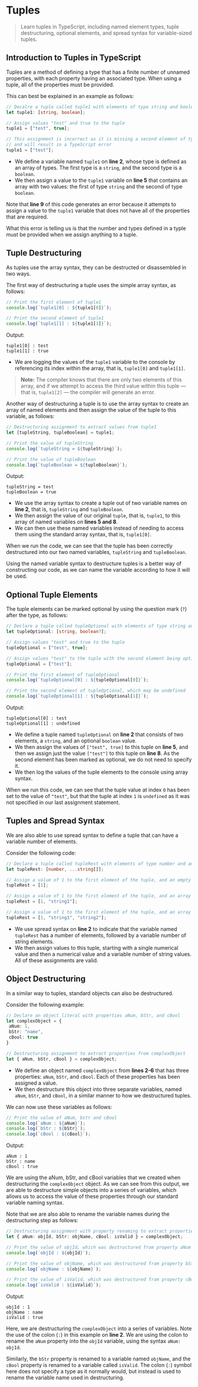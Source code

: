 # Tuples

> Learn tuples in TypeScript, including named element types, tuple destructuring, optional elements, and spread syntax for variable-sized tuples.

## Introduction to Tuples in TypeScript

Tuples are a method of defining a type that has a finite number of unnamed properties, with each property having an associated type. When using a tuple, all of the properties must be provided.

This can best be explained in an example as follows:

```ts
// Decalre a tuple called tuple1 with elements of type string and boolean
let tuple1: [string, boolean];

// Assign values "test" and true to the tuple
tuple1 = ["test", true];

// This assignment is incorrect as it is missing a second element of type boolean
// and will result in a TypeScript error
tuple1 = ["test"];
```

- We define a variable named `tuple1` on **line 2**, whose type is defined as an array of types. The first type is a `string`, and the second type is a `boolean`.
- We then assign a value to the `tuple1` variable on **line 5** that contains an array with two values: the first of type `string` and the second of type `boolean`.

Note that **line 9** of this code generates an error because it attempts to assign a value to the `tuple1` variable that does not have all of the properties that are required.

What this error is telling us is that the number and types defined in a typle must be provided when we assign anything to a tuple.

## Tuple Destructuring

As tuples use the array syntax, they can be destructed or disassembled in two ways.

The first way of destructuring a tuple uses the simple array syntax, as follows:

```ts
// Print the first element of tuple1
console.log(`tuple1[0] : ${tuple1[0]}`);

// Print the second element of tuple1
console.log(`tuple1[1] : ${tuple1[1]}`);
```

Output:

```
tuple1[0] : test
tuple1[1] : true
```

- We are logging the values of the `tuple1` variable to the console by referencing its index within the array, that is, `tuple1[0]` and `tuple1[1]`.

> **Note:** The compiler knows that there are only two elements of this array, and if we attempt to access the third value within this tuple &mdash; that is, `tuple1[2]` &mdash; the compiler will generate an error.

Another way of destructuring a tuple is to use the array syntax to create an array of named elements and then assign the value of the tuple to this variable, as follows:

```ts
// Destructuring assignment to extract values from tuple1
let [tupleString, tupleBoolean] = tuple1;

// Print the value of tupleString
console.log(`tupleString = ${tupleString}`);

// Print the value of tupleBoolean
console.log(`tupleBoolean = ${tupleBoolean}`);
```

Output:

```
tupleString = test
tupleBoolean = true
```

- We use the array syntax to create a tuple out of two variable names on **line 2**, that is, `tupleString` and `tupleBoolean`.
- We then assign the value of our original `tuple`, that is, `tuple1`, to this array of named variables on **lines 5 and 8**.
- We can then use these named variables instead of needing to access them using the standard array syntax, that is, `tuple1[0]`.

When we run the code, we can see that the tuple has been correctly destructured into our two named variables, `tupleString` and `tupleBoolean`.

Using the named variable syntax to destructure tuples is a better way of constructing our code, as we can name the variable according to how it will be used.

## Optional Tuple Elements

The tuple elements can be marked optional by using the question mark (`?`) after the type, as follows:

```ts
// Declare a tuple called tupleOptional with elements of type string and optional boolean
let tupleOptional: [string, boolean?];

// Assign values "test" and true to the tuple
tupleOptional = ["test", true];

// Assign values "test" to the tuple with the second element being optional
tupleOptional = ["test"];

// Print the first element of tupleOptional
console.log(`tupleOptional[0] : ${tupleOptional[0]}`);

// Print the second element of tupleOptional, which may be undefined
console.log(`tupleOptional[1] : ${tupleOptional[1]}`);
```

Output:

```
tupleOptional[0] : test
tupleOptional[1] : undefined
```

- We define a tuple named `tupleOptional` on **line 2** that consists of two elements, a `string`, and an optional `boolean` value.
- We then assign the values of `["test", true]` to this tuple on **line 5**, and then we assign just the value `["test"]` to this tuple on **line 8**. As the second element has been marked as optional, we do not need to specify it.
- We then log the values of the tuple elements to the console using array syntax.

When we run this code, we can see that the tuple value at index `0` has been set to the value of `"test"`, but that the tuple at index `1` is `undefined` as it was not specified in our last assignment statement.

## Tuples and Spread Syntax

We are also able to use spread syntax to define a tuple that can have a variable number of elements.

Consider the following code:

```ts
// Declare a tuple called tupleRest with elements of type number and an array of strings
let tupleRest: [number, ...string[]];

// Assign a value of 1 to the first element of the tuple, and an empty array of strings to the rest
tupleRest = [1];

// Assign a value of 1 to the first element of the tuple, and an array with one element "string1" to the rest
tupleRest = [1, "string1"];

// Assign a value of 1 to the first element of the tuple, and an array with two elements "string1" and "string2" to the rest
tupleRest = [1, "string1", "string2"];
```

- We use spread syntax on **line 2** to indicate that the variable named `tupleRest` has a number of elements, followed by a variable number of string elements.
- We then assign values to this tuple, starting with a single numerical value and then a numerical value and a variable number of string values. All of these assignments are valid.

## Object Destructuring

In a similar way to tuples, standard objects can also be destructured.

Consider the following example:

```ts
// Declare an object literal with properties aNum, bStr, and cBool
let complexObject = {
 aNum: 1,
 bStr: "name",
 cBool: true
}

// Destructuring assignment to extract properties from complexObject
let { aNum, bStr, cBool } = complexObject;
```

- We define an object named `complexObject` from **lines 2-6** that has three properties: `aNum`, `bStr`, and `cBool`. Each of these properties has been assigned a value.
- We then destructure this object into three separate variables, named `aNum`, `bStr`, and `cBool`, in a similar manner to how we destructured tuples.

We can now use these variables as follows:

```ts
// Print the value of aNum, bstr and cBool
console.log(`aNum : ${aNum}`);
console.log(`bStr : ${bStr}`);
console.log(`cBool : ${cBool}`);
```

Output:

```
aNum : 1
bStr : name
cBool : true
```

We are using the aNum, bStr, and cBool variables that we created when destructuring the `complexObject` object. As we can see from this output, we are able to destructure simple objects into a series of variables, which allows us to access the value of these properties through our standard variable naming syntax.

Note that we are also able to rename the variable names during the destructuring step as follows:

```ts
// Destructuring assignment with property renaming to extract properties from complexObject
let { aNum: objId, bStr: objName, cBool: isValid } = complexObject;

// Print the value of objId, which was destructured from property aNum
console.log(`objId : ${objId}`);

// Print the value of objName, which was destructured from property bStr
console.log(`objName : ${objName}`);

// Print the value of isValid, which was destructured from property cBool
console.log(`isValid : ${isValid}`);
```

Output:

```
objId : 1
objName : name
isValid : true
```

Here, we are destructuring the `complexObject` into a series of variables. Note the use of the colon (`:`) in this example on **line 2**. We are using the colon to rename the `aNum` property into the `objId` variable, using the syntax `aNum: objId`.

Similarly, the `bStr` property is renamed to a variable named `objName`, and the `cBool` property is renamed to a variable called `isValid`. The colon (`:`) symbol here does not specify a type as it normally would, but instead is used to rename the variable name used in destructuring.